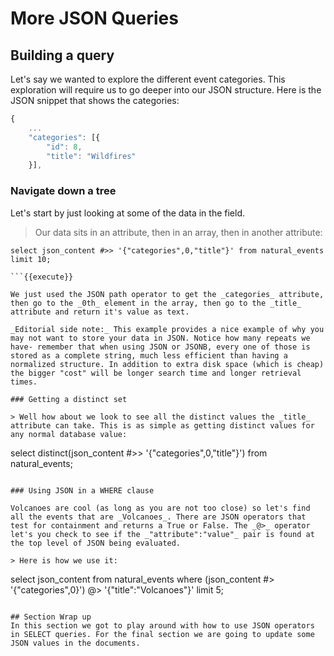 # More JSON Queries

## Building a query

Let's say we wanted to explore the different event categories. This exploration will require us to go deeper into our JSON structure. Here is the JSON snippet that shows the categories:

```javascript
{
	...
	"categories": [{
		"id": 8,
		"title": "Wildfires"
	}],
```

### Navigate down a tree
Let's start by just looking at some of the data in the field. 
> Our data sits in an attribute, then in an array, then in another attribute:

```
select json_content #>> '{"categories",0,"title"}' from natural_events limit 10;   

```{{execute}}

We just used the JSON path operator to get the _categories_ attribute, then go to the _0th_ element in the array, then go to the _title_ attribute and return it's value as text.   

_Editorial side note:_ This example provides a nice example of why you may not want to store your data in JSON. Notice how many repeats we have- remember that when using JSON or JSONB, every one of those is stored as a complete string, much less efficient than having a normalized structure. In addition to extra disk space (which is cheap) the bigger "cost" will be longer search time and longer retrieval times. 

### Getting a distinct set

> Well how about we look to see all the distinct values the _title_ attribute can take. This is as simple as getting distinct values for any normal database value:

```
select distinct(json_content #>> '{"categories",0,"title"}') from natural_events;
```{{execute}}

### Using JSON in a WHERE clause 
                           
Volcanoes are cool (as long as you are not too close) so let's find all the events that are _Volcanoes_. There are JSON operators that test for containment and returns a True or False. The _@>_ operator let's you check to see if the _"attribute":"value"_ pair is found at the top level of JSON being evaluated. 

> Here is how we use it:

```
select json_content from natural_events where (json_content #> '{"categories",0}') @> '{"title":"Volcanoes"}' limit 5;
```{{execute}}       

## Section Wrap up
In this section we got to play around with how to use JSON operators in SELECT queries. For the final section we are going to update some JSON values in the documents. 


